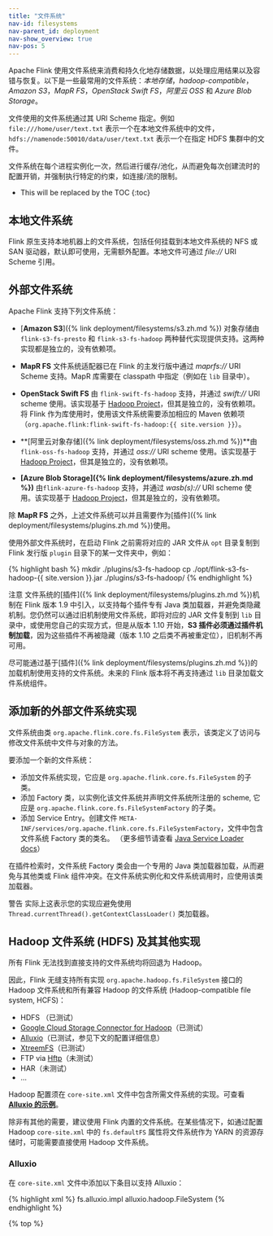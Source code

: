 ```yaml
---
title: "文件系统"
nav-id: filesystems
nav-parent_id: deployment
nav-show_overview: true
nav-pos: 5
---
```

<!--
Licensed to the Apache Software Foundation (ASF) under one
or more contributor license agreements.  See the NOTICE file
distributed with this work for additional information
regarding copyright ownership.  The ASF licenses this file
to you under the Apache License, Version 2.0 (the
"License"); you may not use this file except in compliance
with the License.  You may obtain a copy of the License at

  http://www.apache.org/licenses/LICENSE-2.0

Unless required by applicable law or agreed to in writing,
software distributed under the License is distributed on an
"AS IS" BASIS, WITHOUT WARRANTIES OR CONDITIONS OF ANY
KIND, either express or implied.  See the License for the
specific language governing permissions and limitations
under the License.
-->

Apache Flink 使用文件系统来消费和持久化地存储数据，以处理应用结果以及容错与恢复。以下是一些最常用的文件系统：*本地存储*，*hadoop-compatible*，*Amazon S3*，*MapR FS*，*OpenStack Swift FS*，*阿里云 OSS* 和 *Azure Blob Storage*。

文件使用的文件系统通过其 URI Scheme 指定。例如 `file:///home/user/text.txt` 表示一个在本地文件系统中的文件，`hdfs://namenode:50010/data/user/text.txt` 表示一个在指定 HDFS 集群中的文件。

文件系统在每个进程实例化一次，然后进行缓存/池化，从而避免每次创建流时的配置开销，并强制执行特定的约束，如连接/流的限制。

* This will be replaced by the TOC
{:toc}

## 本地文件系统

Flink 原生支持本地机器上的文件系统，包括任何挂载到本地文件系统的 NFS 或 SAN 驱动器，默认即可使用，无需额外配置。本地文件可通过 *file://* URI Scheme 引用。

## 外部文件系统

Apache Flink 支持下列文件系统：
  - [**Amazon S3**]({% link deployment/filesystems/s3.zh.md %}) 对象存储由 `flink-s3-fs-presto` 和 `flink-s3-fs-hadoop` 两种替代实现提供支持。这两种实现都是独立的，没有依赖项。

  - **MapR FS** 文件系统适配器已在 Flink 的主发行版中通过 *maprfs://* URI Scheme 支持。MapR 库需要在 classpath 中指定（例如在 `lib` 目录中）。

  - **OpenStack Swift FS** 由 `flink-swift-fs-hadoop` 支持，并通过 *swift://* URI scheme 使用。该实现基于 [Hadoop Project](https://hadoop.apache.org/)，但其是独立的，没有依赖项。
  将 Flink 作为库使用时，使用该文件系统需要添加相应的 Maven 依赖项（`org.apache.flink:flink-swift-fs-hadoop:{{ site.version }}`）。

  - **[阿里云对象存储]({% link deployment/filesystems/oss.zh.md %})**由 `flink-oss-fs-hadoop` 支持，并通过 *oss://* URI scheme 使用。该实现基于 [Hadoop Project](https://hadoop.apache.org/)，但其是独立的，没有依赖项。

  - **[Azure Blob Storage]({% link deployment/filesystems/azure.zh.md %})** 由`flink-azure-fs-hadoop` 支持，并通过 *wasb(s)://* URI scheme 使用。该实现基于 [Hadoop Project](https://hadoop.apache.org/)，但其是独立的，没有依赖项。

除 **MapR FS** 之外，上述文件系统可以并且需要作为[插件]({% link deployment/filesystems/plugins.zh.md %})使用。

使用外部文件系统时，在启动 Flink 之前需将对应的 JAR 文件从 `opt` 目录复制到 Flink 发行版 `plugin` 目录下的某一文件夹中，例如：

{% highlight bash %}
mkdir ./plugins/s3-fs-hadoop
cp ./opt/flink-s3-fs-hadoop-{{ site.version }}.jar ./plugins/s3-fs-hadoop/
{% endhighlight %}

<span class="label label-danger">注意</span> 文件系统的[插件]({% link deployment/filesystems/plugins.zh.md %})机制在 Flink 版本 1.9 中引入，以支持每个插件专有 Java 类加载器，并避免类隐藏机制。您仍然可以通过旧机制使用文件系统，即将对应的 JAR 文件复制到 `lib` 目录中，或使用您自己的实现方式，但是从版本 1.10 开始，**S3 插件必须通过插件机制加载**，因为这些插件不再被隐藏（版本 1.10 之后类不再被重定位），旧机制不再可用。

尽可能通过基于[插件]({% link deployment/filesystems/plugins.zh.md %})的加载机制使用支持的文件系统。未来的 Flink 版本将不再支持通过 `lib` 目录加载文件系统组件。

## 添加新的外部文件系统实现

文件系统由类 `org.apache.flink.core.fs.FileSystem` 表示，该类定义了访问与修改文件系统中文件与对象的方法。

要添加一个新的文件系统：

  - 添加文件系统实现，它应是 `org.apache.flink.core.fs.FileSystem` 的子类。
  - 添加 Factory 类，以实例化该文件系统并声明文件系统所注册的 scheme, 它应是 `org.apache.flink.core.fs.FileSystemFactory` 的子类。
  - 添加 Service Entry。创建文件 `META-INF/services/org.apache.flink.core.fs.FileSystemFactory`，文件中包含文件系统 Factory 类的类名。
  （更多细节请查看 [Java Service Loader docs](https://docs.oracle.com/javase/8/docs/api/java/util/ServiceLoader.html)）

在插件检索时，文件系统 Factory 类会由一个专用的 Java 类加载器加载，从而避免与其他类或 Flink 组件冲突。在文件系统实例化和文件系统调用时，应使用该类加载器。

<span class="label label-warning">警告</span> 实际上这表示您的实现应避免使用 `Thread.currentThread().getContextClassLoader()` 类加载器。

## Hadoop 文件系统 (HDFS) 及其其他实现

所有 Flink 无法找到直接支持的文件系统均将回退为 Hadoop。


因此，Flink 无缝支持所有实现 `org.apache.hadoop.fs.FileSystem` 接口的 Hadoop 文件系统和所有兼容 Hadoop 的文件系统 (Hadoop-compatible file system, HCFS)：
  - HDFS （已测试）
  - [Google Cloud Storage Connector for Hadoop](https://cloud.google.com/hadoop/google-cloud-storage-connector)（已测试）
  - [Alluxio](http://alluxio.org/)（已测试，参见下文的配置详细信息）
  - [XtreemFS](http://www.xtreemfs.org/)（已测试）
  - FTP via [Hftp](http://hadoop.apache.org/docs/r1.2.1/hftp.html)（未测试）
  - HAR（未测试）
  - ...

Hadoop 配置须在 `core-site.xml` 文件中包含所需文件系统的实现。可查看 **[Alluxio 的示例](#alluxio)**。

除非有其他的需要，建议使用 Flink 内置的文件系统。在某些情况下，如通过配置 Hadoop `core-site.xml` 中的 `fs.defaultFS` 属性将文件系统作为 YARN 的资源存储时，可能需要直接使用 Hadoop 文件系统。

### Alluxio

在 `core-site.xml` 文件中添加以下条目以支持 Alluxio：

{% highlight xml %}
<property>
  <name>fs.alluxio.impl</name>
  <value>alluxio.hadoop.FileSystem</value>
</property>
{% endhighlight %}

{% top %}
